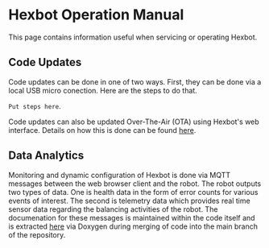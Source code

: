 # Hexbot Operation Manual

This page contains information useful when servicing or operating Hexbot.

## Code Updates

Code updates can be done in one of two ways. First, they can be done via a local USB micro conection. Here are the steps to do that.

```Put steps here```.

Code updates can also be updated Over-The-Air (OTA) using Hexbot's web interface. Details on how this is done can be found [here](webOTA.md).
 
## Data Analytics

Monitoring and dynamic configuration of Hexbot is done via MQTT messages between the web browser client and the robot. The robot outputs two types of data. One is health data in the form of error counts for various events of interest. The second is telemetry data which provides real time sensor data regarding the balancing activities of the robot. The documenation for these messages is maintained within the code itself and is extracted [here]() via Doxygen during merging of code into the main branch of the repository. 
